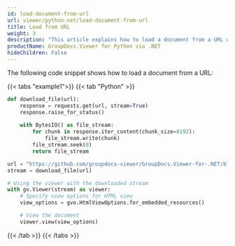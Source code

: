 ```yaml
---
id: load-document-from-url
url: viewer/python-net/load-document-from-url
title: Load from URL
weight: 3
description: "This article explains how to load a document from a URL with GroupDocs.Viewer within your Python applications."
productName: GroupDocs.Viewer for Python via .NET
hideChildren: False
---
```

The following code snippet shows how to load a document from a URL:

{{< tabs "example1">}}
{{< tab "Python" >}}
```python
def download_file(url):
    response = requests.get(url, stream=True)
    response.raise_for_status()
    
    with BytesIO() as file_stream:
        for chunk in response.iter_content(chunk_size=8192):
            file_stream.write(chunk)
        file_stream.seek(0)
        return file_stream

url = "https://github.com/groupdocs-viewer/GroupDocs.Viewer-for-.NET/blob/master/Examples/GroupDocs.Viewer.Examples.CSharp/Resources/SampleFiles/sample.docx?raw=true"
stream = download_file(url)

# Using the viewer with the downloaded stream
with gv.Viewer(stream) as viewer:
    # Specify view options for HTML view
    view_options = gvo.HtmlViewOptions.for_embedded_resources()

    # View the document
    viewer.view(view_options)

```
{{< /tab >}}
{{< /tabs >}}

